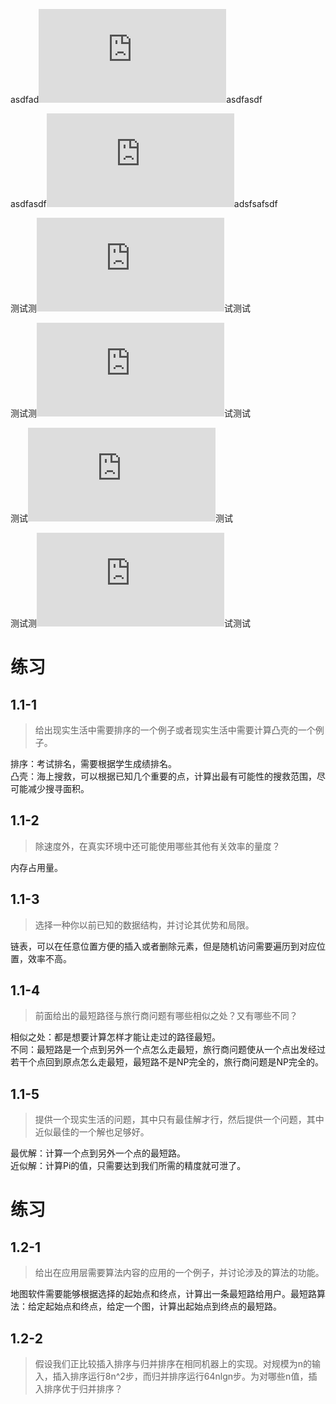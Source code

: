 asdfad![x!=y](https://latex.codecogs.com/svg.latex?x%21%3Dy)asdfasdf

asdfasdf![x==y](https://latex.codecogs.com/svg.latex?%5Cinline%20x%3D%3Dy)adsfsafsdf

测试测![x!=y](https://latex.codecogs.com/svg.latex?x%21%3Dy)试测试

测试测![x==y](https://latex.codecogs.com/svg.latex?%5Cinline%20x%3D%3Dy)试测试

测试![](https://latex.codecogs.com/svg.latex?%5Cinline%20%5Cbegin%7Bbmatrix%7D%20x%3D%3Dy%20%26%201%261%20%5C%5C%201%20%26%201%20%26%201%20%5Cend%7Bbmatrix%7D)测试

测试测![](https://latex.codecogs.com/svg.latex?%5Cbegin%7Bbmatrix%7D%20x%3D%3Dy%20%26%201%261%20%5C%5C%201%20%26%201%20%26%201%20%5Cend%7Bbmatrix%7D)试测试

# 练习

## 1.1-1

> 给出现实生活中需要排序的一个例子或者现实生活中需要计算凸壳的一个例子。

排序：考试排名，需要根据学生成绩排名。  
凸壳：海上搜救，可以根据已知几个重要的点，计算出最有可能性的搜救范围，尽可能减少搜寻面积。

## 1.1-2

> 除速度外，在真实环境中还可能使用哪些其他有关效率的量度？

内存占用量。

## 1.1-3

> 选择一种你以前已知的数据结构，并讨论其优势和局限。

链表，可以在任意位置方便的插入或者删除元素，但是随机访问需要遍历到对应位置，效率不高。

## 1.1-4

> 前面给出的最短路径与旅行商问题有哪些相似之处？又有哪些不同？

相似之处：都是想要计算怎样才能让走过的路径最短。  
不同：最短路是一个点到另外一个点怎么走最短，旅行商问题使从一个点出发经过若干个点回到原点怎么走最短，最短路不是NP完全的，旅行商问题是NP完全的。

 ## 1.1-5

 > 提供一个现实生活的问题，其中只有最佳解才行，然后提供一个问题，其中近似最佳的一个解也足够好。

 最优解：计算一个点到另外一个点的最短路。  
 近似解：计算Pi的值，只需要达到我们所需的精度就可泄了。

 # 练习

 ## 1.2-1

 > 给出在应用层需要算法内容的应用的一个例子，并讨论涉及的算法的功能。

 地图软件需要能够根据选择的起始点和终点，计算出一条最短路给用户。最短路算法：给定起始点和终点，给定一个图，计算出起始点到终点的最短路。

 ## 1.2-2

 > 假设我们正比较插入排序与归并排序在相同机器上的实现。对规模为n的输入，插入排序运行8n^2步，而归并排序运行64nlgn步。为对哪些n值，插入排序优于归并排序？